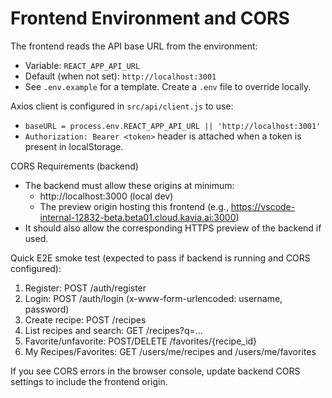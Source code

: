 # Frontend Environment and CORS

The frontend reads the API base URL from the environment:

- Variable: `REACT_APP_API_URL`
- Default (when not set): `http://localhost:3001`
- See `.env.example` for a template. Create a `.env` file to override locally.

Axios client is configured in `src/api/client.js` to use:
- `baseURL = process.env.REACT_APP_API_URL || 'http://localhost:3001'`
- `Authorization: Bearer <token>` header is attached when a token is present in localStorage.

CORS Requirements (backend)
- The backend must allow these origins at minimum:
  - http://localhost:3000 (local dev)
  - The preview origin hosting this frontend (e.g., https://vscode-internal-12832-beta.beta01.cloud.kavia.ai:3000)
- It should also allow the corresponding HTTPS preview of the backend if used.

Quick E2E smoke test (expected to pass if backend is running and CORS configured):
1) Register: POST /auth/register
2) Login: POST /auth/login (x-www-form-urlencoded: username, password)
3) Create recipe: POST /recipes
4) List recipes and search: GET /recipes?q=...
5) Favorite/unfavorite: POST/DELETE /favorites/{recipe_id}
6) My Recipes/Favorites: GET /users/me/recipes and /users/me/favorites

If you see CORS errors in the browser console, update backend CORS settings to include the frontend origin.
